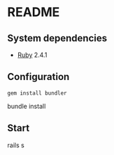 # README

## System dependencies
* [Ruby](https://www.ruby-lang.org/en/) 2.4.1

## Configuration
	gem install bundler
  bundle install

## Start
  rails s

